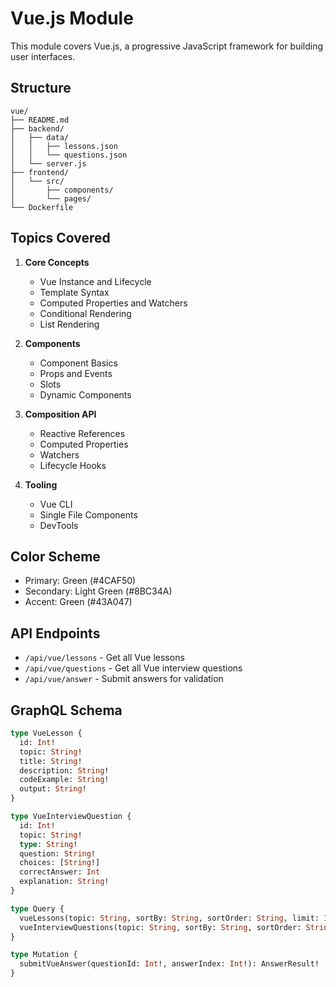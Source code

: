 # Vue.js Module

This module covers Vue.js, a progressive JavaScript framework for building user interfaces.

## Structure

```
vue/
├── README.md
├── backend/
│   ├── data/
│   │   ├── lessons.json
│   │   └── questions.json
│   └── server.js
├── frontend/
│   └── src/
│       ├── components/
│       └── pages/
└── Dockerfile
```

## Topics Covered

1. **Core Concepts**
   - Vue Instance and Lifecycle
   - Template Syntax
   - Computed Properties and Watchers
   - Conditional Rendering
   - List Rendering

2. **Components**
   - Component Basics
   - Props and Events
   - Slots
   - Dynamic Components

3. **Composition API**
   - Reactive References
   - Computed Properties
   - Watchers
   - Lifecycle Hooks

4. **Tooling**
   - Vue CLI
   - Single File Components
   - DevTools

## Color Scheme

- Primary: Green (#4CAF50)
- Secondary: Light Green (#8BC34A)
- Accent: Green (#43A047)

## API Endpoints

- `/api/vue/lessons` - Get all Vue lessons
- `/api/vue/questions` - Get all Vue interview questions
- `/api/vue/answer` - Submit answers for validation

## GraphQL Schema

```graphql
type VueLesson {
  id: Int!
  topic: String!
  title: String!
  description: String!
  codeExample: String!
  output: String!
}

type VueInterviewQuestion {
  id: Int!
  topic: String!
  type: String!
  question: String!
  choices: [String!]
  correctAnswer: Int
  explanation: String!
}

type Query {
  vueLessons(topic: String, sortBy: String, sortOrder: String, limit: Int, offset: Int): [VueLesson!]!
  vueInterviewQuestions(topic: String, sortBy: String, sortOrder: String, limit: Int, offset: Int): [VueInterviewQuestion!]!
}

type Mutation {
  submitVueAnswer(questionId: Int!, answerIndex: Int!): AnswerResult!
}
```